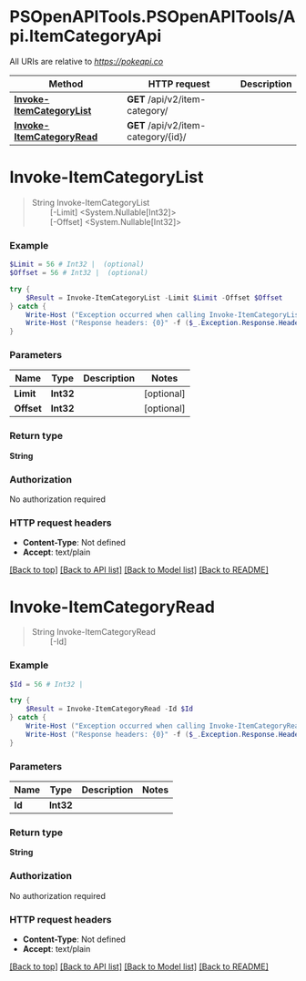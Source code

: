 # PSOpenAPITools.PSOpenAPITools/Api.ItemCategoryApi

All URIs are relative to *https://pokeapi.co*

Method | HTTP request | Description
------------- | ------------- | -------------
[**Invoke-ItemCategoryList**](ItemCategoryApi.md#Invoke-ItemCategoryList) | **GET** /api/v2/item-category/ | 
[**Invoke-ItemCategoryRead**](ItemCategoryApi.md#Invoke-ItemCategoryRead) | **GET** /api/v2/item-category/{id}/ | 


<a name="Invoke-ItemCategoryList"></a>
# **Invoke-ItemCategoryList**
> String Invoke-ItemCategoryList<br>
> &nbsp;&nbsp;&nbsp;&nbsp;&nbsp;&nbsp;&nbsp;&nbsp;[-Limit] <System.Nullable[Int32]><br>
> &nbsp;&nbsp;&nbsp;&nbsp;&nbsp;&nbsp;&nbsp;&nbsp;[-Offset] <System.Nullable[Int32]><br>



### Example
```powershell
$Limit = 56 # Int32 |  (optional)
$Offset = 56 # Int32 |  (optional)

try {
    $Result = Invoke-ItemCategoryList -Limit $Limit -Offset $Offset
} catch {
    Write-Host ("Exception occurred when calling Invoke-ItemCategoryList: {0}" -f ($_.ErrorDetails | ConvertFrom-Json))
    Write-Host ("Response headers: {0}" -f ($_.Exception.Response.Headers | ConvertTo-Json))
}
```

### Parameters

Name | Type | Description  | Notes
------------- | ------------- | ------------- | -------------
 **Limit** | **Int32**|  | [optional] 
 **Offset** | **Int32**|  | [optional] 

### Return type

**String**

### Authorization

No authorization required

### HTTP request headers

 - **Content-Type**: Not defined
 - **Accept**: text/plain

[[Back to top]](#) [[Back to API list]](../README.md#documentation-for-api-endpoints) [[Back to Model list]](../README.md#documentation-for-models) [[Back to README]](../README.md)

<a name="Invoke-ItemCategoryRead"></a>
# **Invoke-ItemCategoryRead**
> String Invoke-ItemCategoryRead<br>
> &nbsp;&nbsp;&nbsp;&nbsp;&nbsp;&nbsp;&nbsp;&nbsp;[-Id] <Int32><br>



### Example
```powershell
$Id = 56 # Int32 | 

try {
    $Result = Invoke-ItemCategoryRead -Id $Id
} catch {
    Write-Host ("Exception occurred when calling Invoke-ItemCategoryRead: {0}" -f ($_.ErrorDetails | ConvertFrom-Json))
    Write-Host ("Response headers: {0}" -f ($_.Exception.Response.Headers | ConvertTo-Json))
}
```

### Parameters

Name | Type | Description  | Notes
------------- | ------------- | ------------- | -------------
 **Id** | **Int32**|  | 

### Return type

**String**

### Authorization

No authorization required

### HTTP request headers

 - **Content-Type**: Not defined
 - **Accept**: text/plain

[[Back to top]](#) [[Back to API list]](../README.md#documentation-for-api-endpoints) [[Back to Model list]](../README.md#documentation-for-models) [[Back to README]](../README.md)

